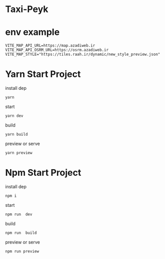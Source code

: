# Taxi-Peyk

# env example

```
VITE_MAP_API_URL=https://map.azadiweb.ir
VITE_MAP_API_OSRM_URL=https://osrm.azadiweb.ir
VITE_MAP_STYLE="https://tiles.raah.ir/dynamic/new_style_preview.json"
```

# Yarn Start Project 
 

install dep
```
yarn
```
start
```
yarn dev
```
build
```
yarn build
```
preview or serve
```
yarn preview
```



# Npm Start Project 
 

install dep
```
npm i
```
start
```
npm run  dev
```
build
```
npm run  build
```
preview or serve
```
npm run preview
```

